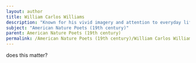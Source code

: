 ```yaml
---
layout: author
title: William Carlos Williams
description: "Known for his vivid imagery and attention to everyday life, Williams often included elements of nature in his work, bridging the 19th and 20th-century American poetry."
subject: "American Nature Poets (19th century)"
parent: American Nature Poets (19th century)
permalink: /American Nature Poets (19th century)/William Carlos Williams/
---
```


does this matter?
